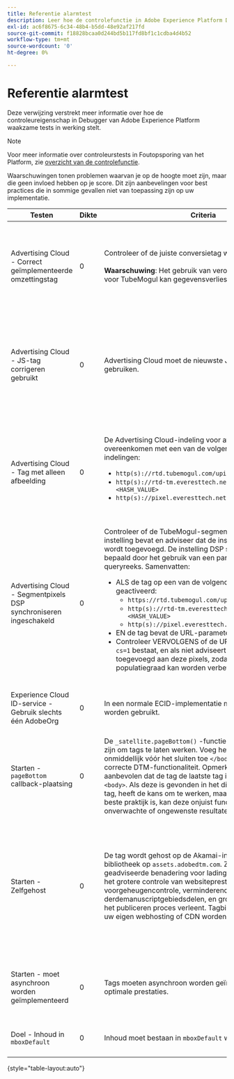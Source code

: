```yaml
---
title: Referentie alarmtest
description: Leer hoe de controlefunctie in Adobe Experience Platform Debugger controleert op waarschuwingen.
exl-id: ac6f8675-6c34-48b4-b5dd-48e92af217fd
source-git-commit: f18828bcaa0d244bd5b117fd8bf1c1cdba4d4b52
workflow-type: tm+mt
source-wordcount: '0'
ht-degree: 0%

---
```


# Referentie alarmtest

Deze verwijzing verstrekt meer informatie over hoe de controleureigenschap in Debugger van Adobe Experience Platform waakzame tests in werking stelt.

>[!NOTE]
>
>Voor meer informatie over controleurstests in Foutopsporing van het Platform, zie [overzicht van de controlefunctie](./overview.md).

Waarschuwingen tonen problemen waarvan je op de hoogte moet zijn, maar die geen invloed hebben op je score. Dit zijn aanbevelingen voor best practices die in sommige gevallen niet van toepassing zijn op uw implementatie.

| Testen | Dikte | Criteria | Aanbeveling |
| --- | --- | --- | --- |
| Advertising Cloud - Correct geïmplementeerde omzettingstag | 0 | Controleer of de juiste conversietag wordt gebruikt.<br><br>**Waarschuwing**: Het gebruik van verouderde conversietags voor TubeMogul kan gegevensverlies tot gevolg hebben. | Voer een upgrade uit op de conversiepixels naar de nieuwe Advertising Cloud-tags voor conversie van alleen afbeeldingen. Dit kan het gemakkelijkst worden verwezenlijkt met [Advertising Cloud-tagextensie](https://experienceleague.adobe.com/docs/experience-platform/destinations/catalog/advertising/adobe-advertising-cloud.html). |
| Advertising Cloud - JS-tag corrigeren gebruikt | 0 | Advertising Cloud moet de nieuwste JavaScript-tags gebruiken. | Upgrade uw Advertising Cloud JavaScript naar de nieuwste versie. Als u de verouderde JavaScript-versies gebruikt, kan de functionaliteit verloren gaan. Dit kan gemakkelijker worden verwezenlijkt door het gebruik van [Advertising Cloud-tagextensie](https://experienceleague.adobe.com/docs/experience-platform/destinations/catalog/advertising/adobe-advertising-cloud.html). |
| Advertising Cloud - Tag met alleen afbeelding | 0 | De Advertising Cloud-indeling voor afbeeldingspixels moet overeenkomen met een van de volgende aanbevolen indelingen: <ul><li>`http(s)://rtd.tubemogul.com/upi/?sid=<HASH_VALUE>`</li><li>`http(s)://rtd-tm.everesttech.net/upi/?sid=<HASH_VALUE>`</li><li>`http(s)://pixel.everesttech.net/px2/<NUMERIC_ID>?`</li></ul> | Upgrade uw Advertising Cloud-pixels naar de nieuwe Advertising Cloud-tags voor alleen afbeeldingen, zodat u de volledige Advertising Cloud-functionaliteit kunt benutten. Dit kan het gemakkelijkst worden verwezenlijkt met [Advertising Cloud-tagextensie](https://experienceleague.adobe.com/docs/experience-platform/destinations/catalog/advertising/adobe-advertising-cloud.html). |
| Advertising Cloud - Segmentpixels DSP synchroniseren ingeschakeld | 0 | Controleer of de TubeMogul-segmentpixel een DSP-instelling bevat en adviseer dat de instelling aan de pixel wordt toegevoegd. De instelling DSP synchroniseren wordt bepaald door het gebruik van een parameter voor een queryreeks. Samenvatten: <ul><li>ALS de tag op een van de volgende manieren wordt geactiveerd:<ul><li>`https://rtd.tubemogul.com/upi/?sid=<HASH_VALUE>`</li><li>`http(s)://rtd-tm.everesttech.net/upi/?sid=<HASH_VALUE>`</li><li>`http(s)://pixel.everesttech.net/px2/<NUMERIC_ID>?`</li></ul></li><li>EN de tag bevat de URL-parameter `sid=`</li><li>Controleer VERVOLGENS of de URL-parameter `cs=0` of `cs=1` bestaat, en als niet adviseert dat `cs=1` worden toegevoegd aan deze pixels, zodat de overeenkomende populatiegraad kan worden verbeterd.</li></ul> | De URL-parameter toevoegen `cs=1` op uw Advertising Cloud-pixels zodat DSP synchroniseren kan plaatsvinden. Hierdoor nemen de overeenkomende populaties toe. Dit kan het gemakkelijkst worden verwezenlijkt met [Advertising Cloud-tagextensie](https://experienceleague.adobe.com/docs/experience-platform/destinations/catalog/advertising/adobe-advertising-cloud.html). |
| Experience Cloud ID-service - Gebruik slechts één AdobeOrg | 0 | In een normale ECID-implementatie moet één AdobeOrg worden gebruikt. | Controleer of er meerdere AdobeOrg-id&#39;s bestaan voor deze implementatie. <br><br>[Aanvullende informatie](https://experienceleague.adobe.com/docs/id-service/using/intro/id-request.html) |
| Starten - `pageBottom` callback-plaatsing | 0 | De `_satellite.pageBottom()` -functies moeten aanwezig zijn om tags te laten werken. Voeg het inlinescript onmiddellijk vóór het sluiten toe `</body>` -tag voor een correcte DTM-functionaliteit. Opmerking: Het wordt aanbevolen dat de tag de laatste tag in het dialoogvenster `<body>`. Als deze is gevonden in het dialoogvenster `<body>` -tag, heeft de kans om te werken, maar omdat dit niet de beste praktijk is, kan deze onjuist functioneren of onverwachte of ongewenste resultaten opleveren. | Voeg het inlinescript onmiddellijk vóór het sluiten toe `</body>` -tag voor een correcte DTM-functionaliteit. <br><br>[Aanvullende informatie](https://experienceleague.adobe.com/docs/experience-platform/tags/client-side/asynchronous-deployment.html) |
| Starten - Zelfgehost | 0 | De tag wordt gehost op de Akamai-instantie van de Adobe-bibliotheek op `assets.adobedtm.com`. Zelf-ontvangen is de geadviseerde benadering voor ladingmarkeringen omdat het grotere controle van websiteprestaties door geheim voorgeheugencontrole, verminderend derdemanuscriptgebiedsdelen, en grotere controle van het het publiceren proces verleent. Tagbibliotheken kunnen via uw eigen webhosting of CDN worden gehost en beheerd. | Bij het laden van tags op een pagina gaat u naar zelfhosting. Hoewel hosting via de Akamai CDN in de meeste gevallen werkt, verbetert zelforhosting de paginaprestaties. <br><br>Aanvullende informatie:<ul><li>[Gids voor snel opstarten van tags](https://experienceleague.adobe.com/docs/experience-platform/tags/client-side/asynchronous-deployment.html)</li><li>[Asynchrone implementatie](https://experienceleague.adobe.com/docs/experience-platform/tags/client-side/asynchronous-deployment.html)</li></ul> |
| Starten - moet asynchroon worden geïmplementeerd | 0 | Tags moeten asynchroon worden geïmplementeerd voor optimale prestaties. | Inclusief de `async` parameter in het inlinescript om juiste markeringsfunctionaliteit te verzekeren <br><br>[Aanvullende informatie](https://experienceleague.adobe.com/docs/experience-platform/tags/client-side/asynchronous-deployment.html) |
| Doel - Inhoud in `mboxDefault` | 0 | Inhoud moet bestaan in `mboxDefault` wanneer u `at.js`. | Controleer of de inhoud beschikbaar is. <br><br>[Aanvullende informatie](https://experienceleague.adobe.com/docs/target/using/implement-target/implementing-target.html) |

{style=&quot;table-layout:auto&quot;}
